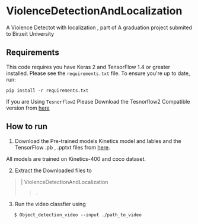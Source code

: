 # ViolenceDetectionAndLocalization
 A Violence Detectot with localization , part of A graduation project submited to Birzeit University
 
 
## Requirements

This code requires you have Keras 2 and TensorFlow 1.4 or greater installed. Please see the `requirements.txt` file. To ensure you're up to date, run:

`pip install -r requirements.txt`

If you are Using `Tesnorflow2` Please Download the Tesnorflow2 Compatible version from [here](https://u.pcloud.link/publink/show?code=XZF4NLXZlswIn8RHl8FgYSsjnYuBwpRFjL6V)
 
 
## How to run

1. Download the Pre-trained models Kinetics model and lables and the TensorFlow .pb , .pptxt files from [here](https://u.pcloud.link/publink/show?code=kZlcALXZplDJ4el6eKjNYLPcbHGXsX7qmfV7).

All models are trained on Kinetics-400 and coco dataset. 

2. Extract the Downloaded files to 
>	| ViolenceDetectionAndLocalization
> >		.

3. Run the video classfier using 

`	$ Object_detection_video --input ./path_to_video`


